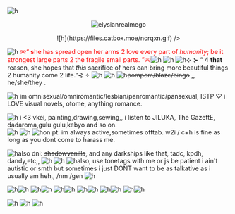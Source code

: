 ![h](https://files.catbox.moe/2j2mdq.png)
    
<p align="center"> <img src="https://komarev.com/ghpvc/?username=angelweep&label=　　ELYSIA　🌸　　　&color=fadce9&style=for-the-badge" alt="elysianrealmego" />
<p align="center">![h](https://files.catbox.moe/ncrqxn.gif) />

![h](https://files.catbox.moe/5q3htv.gif) <font color="red">୨୧“ **s**he has spread open her arms 2 love every part of *humanity*; be it strongest large parts 2 the fragile small parts. ”୨୧</font>![h](https://files.catbox.moe/5q3htv.gif)
![h](https://files.catbox.moe/g0gxg5.gif)
![h](https://files.catbox.moe/hk2ewk.gif)⊹ ⊱ “ 4 **that** reason, she hopes that *this* sacrifice of hers can bring more beautiful things 2 humanity come 2 life.”⊰ ✧ ![h](https://files.catbox.moe/hk2ewk.gif)
![h](https://files.catbox.moe/tu3ex4.jpg)
![h](https://files.catbox.moe/wobsjo.gif)~~pompom/blaze/bingo~~ ,, 
he/she/they .



 
![h](https://files.catbox.moe/wobsjo.gif)
im omnisexual/omniromantic/lesbian/panromantic/pansexual, ISTP ♡ i LOVE visual novels, otome, anything romance.
                                                                                                                                                                                                                                         

![h](https://files.catbox.moe/wobsjo.gif)   i <3 vkei, painting,drawing,sewing,, i listen to JILUKA, The GazettE, dadaroma,gulu gulu,kebyo and so on.                             
![h](https://files.catbox.moe/z3rp0h.gif)
![h](https://files.catbox.moe/c0xge9.jpg)
![h](https://files.catbox.moe/wobsjo.gif)on pt: im always active,sometimes offtab. w2i / c+h is fine as long as you dont come to harass me.

![h](https://files.catbox.moe/wobsjo.gif)also dni: ~~shadowvanilla~~, and any darkships like that, tadc, kpdh, dandy,etc,, 
![h](https://files.catbox.moe/z3rp0h.gif)
![h](https://files.catbox.moe/c0xge9.jpg) 
![h](https://files.catbox.moe/wobsjo.gif)also, use tonetags with me or js be patient i ain't autistic or smth but sometimes i just DONT want to be as talkative as i usually am heh,, /nm /gen 
![h](https://files.catbox.moe/u6ss7i.jpg)



![h](https://files.catbox.moe/wobsjo.gif)![h](https://files.catbox.moe/y00orp.png)
![h](https://files.catbox.moe/wobsjo.gif)![h](https://files.catbox.moe/i0vztj.png)
![h](https://files.catbox.moe/wobsjo.gif)![h](https://files.catbox.moe/qkgkvr.png)
![h](https://files.catbox.moe/wobsjo.gif)![h](https://files.catbox.moe/bwb375.gif)
![h](https://files.catbox.moe/wobsjo.gif)![h](https://files.catbox.moe/xejtpj.gif)
![h](https://files.catbox.moe/wobsjo.gif)![h](https://files.catbox.moe/3ruyem.gif)

![h](https://files.catbox.moe/c0xge9.jpg)
![h](https://files.catbox.moe/z3rp0h.gif)
![h](https://files.catbox.moe/lz2wwd.png)

